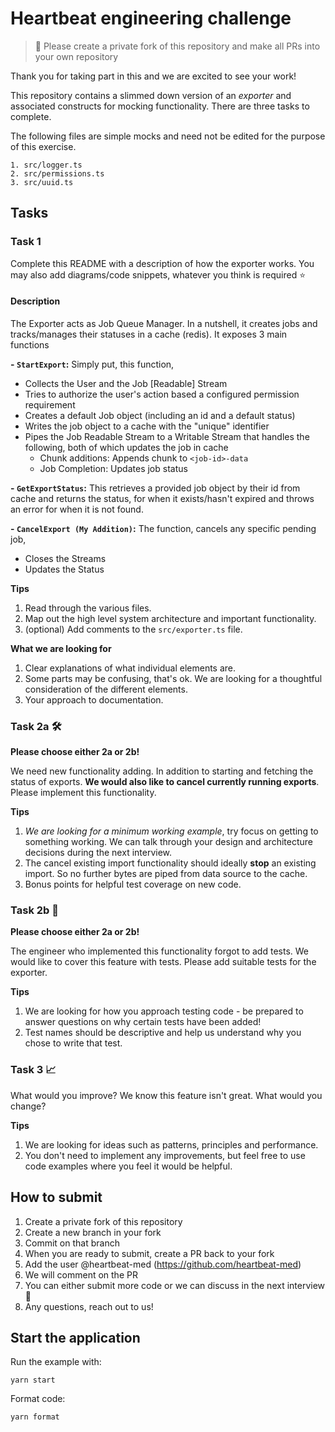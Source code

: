 # Heartbeat engineering challenge

> 🚨 Please create a private fork of this repository and make all PRs into your own repository

Thank you for taking part in this and we are excited to see your work!

This repository contains a slimmed down version of an _exporter_ and associated
constructs for mocking functionality. There are three
tasks to complete.

The following files are simple mocks and need not be edited for the purpose
of this exercise.

```
1. src/logger.ts
2. src/permissions.ts
3. src/uuid.ts
```

## Tasks

### Task 1

Complete this README with a description of how the exporter works. You may
also add diagrams/code snippets, whatever you think is required ⭐️

#### Description
The Exporter acts as Job Queue Manager. In a nutshell, it creates jobs and 
tracks/manages their statuses in a cache (redis). It exposes 3 main functions

**- `StartExport`:** Simply put, this function,
- Collects the User and the Job [Readable] Stream
- Tries to authorize the user's action based a configured permission requirement
- Creates a default Job object (including an id and a default status)
- Writes the job object to a cache with the "unique" identifier
- Pipes the Job Readable Stream to a Writable Stream that handles the following, both of which updates the job in cache
    - Chunk additions: Appends chunk to `<job-id>-data`
    - Job Completion: Updates job status 

**- `GetExportStatus`:** This retrieves a provided job object by their id from
cache and returns the status, for when it exists/hasn't expired and throws an error for when it is not found.

**- `CancelExport (My Addition)`:** The function, cancels any specific pending job,
- Closes the Streams
- Updates the Status


**Tips**

1.  Read through the various files.
2.  Map out the high level system
    architecture and important functionality.
3.  (optional) Add comments to the `src/exporter.ts` file.

**What we are looking for**

1. Clear explanations of what individual elements are.
2. Some parts may be confusing, that's ok. We are looking for a
   thoughtful consideration of the different elements.
3. Your approach to documentation.

### Task 2a 🛠

**Please choose either 2a or 2b!**

We need new functionality adding. In addition to starting and fetching the
status of exports. **We would also like to cancel currently running exports**. Please implement
this functionality.

**Tips**

1. _We are looking for a minimum working example_, try focus on getting to something working.
   We can talk through your design and architecture decisions during the next interview.
2. The cancel existing import functionality should ideally **stop** an existing import. So no
   further bytes are piped from data source to the cache.
4. Bonus points for helpful test coverage on new code.

### Task 2b 🧪

**Please choose either 2a or 2b!**

The engineer who implemented this functionality forgot to add tests. We would like to cover
this feature with tests. Please add suitable tests for the exporter.

**Tips**

1. We are looking for how you approach testing code - be prepared to answer questions on why
   certain tests have been added!
2. Test names should be descriptive and help us understand why you chose to write that test.

### Task 3 📈

What would you improve? We know this feature isn't great. What would you change?

**Tips**

1. We are looking for ideas such as patterns, principles and performance.
2. You don't need to implement any improvements, but feel free to use code
   examples where you feel it would be helpful.

## How to submit

1. Create a private fork of this repository
2. Create a new branch in your fork
3. Commit on that branch
4. When you are ready to submit, create a PR back to your fork
5. Add the user @heartbeat-med (https://github.com/heartbeat-med)
6. We will comment on the PR
7. You can either submit more code or we can discuss in the next interview 🤘
8. Any questions, reach out to us!

## Start the application

Run the example with:

```shell
yarn start
```

Format code:

```shell
yarn format
```
